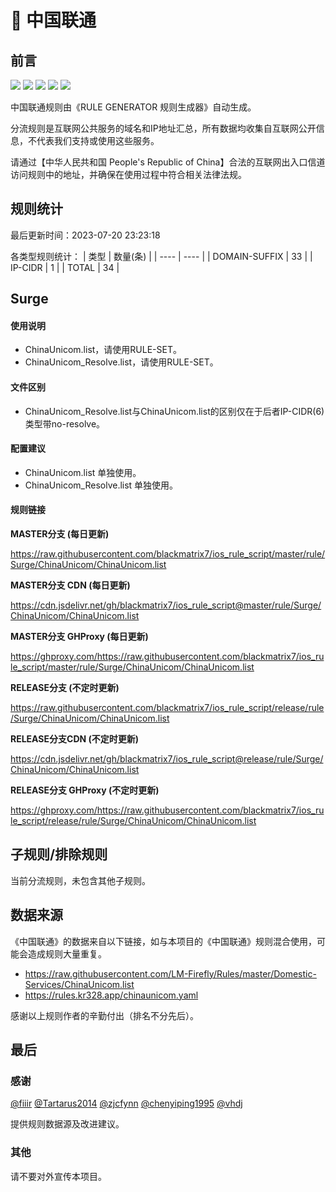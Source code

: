 # 🧸 中国联通

## 前言

![](https://shields.io/badge/-移除重复规则-ff69b4) ![](https://shields.io/badge/-DOMAIN与DOMAIN--SUFFIX合并-green) ![](https://shields.io/badge/-DOMAIN--SUFFIX间合并-critical) ![](https://shields.io/badge/-DOMAIN--SUFFIX与DOMAIN--KEYWORD合并-blue) ![](https://shields.io/badge/-IP--CIDR(6)合并-blueviolet) 

中国联通规则由《RULE GENERATOR 规则生成器》自动生成。

分流规则是互联网公共服务的域名和IP地址汇总，所有数据均收集自互联网公开信息，不代表我们支持或使用这些服务。

请通过【中华人民共和国 People's Republic of China】合法的互联网出入口信道访问规则中的地址，并确保在使用过程中符合相关法律法规。

## 规则统计

最后更新时间：2023-07-20 23:23:18

各类型规则统计：
| 类型 | 数量(条)  | 
| ---- | ----  |
| DOMAIN-SUFFIX | 33  | 
| IP-CIDR | 1  | 
| TOTAL | 34  | 


## Surge 

#### 使用说明
- ChinaUnicom.list，请使用RULE-SET。
- ChinaUnicom_Resolve.list，请使用RULE-SET。

#### 文件区别
- ChinaUnicom_Resolve.list与ChinaUnicom.list的区别仅在于后者IP-CIDR(6)类型带no-resolve。

#### 配置建议
- ChinaUnicom.list 单独使用。
- ChinaUnicom_Resolve.list 单独使用。

#### 规则链接
**MASTER分支 (每日更新)**

https://raw.githubusercontent.com/blackmatrix7/ios_rule_script/master/rule/Surge/ChinaUnicom/ChinaUnicom.list

**MASTER分支 CDN (每日更新)**

https://cdn.jsdelivr.net/gh/blackmatrix7/ios_rule_script@master/rule/Surge/ChinaUnicom/ChinaUnicom.list

**MASTER分支 GHProxy (每日更新)**

https://ghproxy.com/https://raw.githubusercontent.com/blackmatrix7/ios_rule_script/master/rule/Surge/ChinaUnicom/ChinaUnicom.list

**RELEASE分支 (不定时更新)**

https://raw.githubusercontent.com/blackmatrix7/ios_rule_script/release/rule/Surge/ChinaUnicom/ChinaUnicom.list

**RELEASE分支CDN (不定时更新)**

https://cdn.jsdelivr.net/gh/blackmatrix7/ios_rule_script@release/rule/Surge/ChinaUnicom/ChinaUnicom.list

**RELEASE分支 GHProxy (不定时更新)**

https://ghproxy.com/https://raw.githubusercontent.com/blackmatrix7/ios_rule_script/release/rule/Surge/ChinaUnicom/ChinaUnicom.list

## 子规则/排除规则


当前分流规则，未包含其他子规则。

## 数据来源

《中国联通》的数据来自以下链接，如与本项目的《中国联通》规则混合使用，可能会造成规则大量重复。

- https://raw.githubusercontent.com/LM-Firefly/Rules/master/Domestic-Services/ChinaUnicom.list
- https://rules.kr328.app/chinaunicom.yaml


感谢以上规则作者的辛勤付出（排名不分先后）。

## 最后

### 感谢

[@fiiir](https://github.com/fiiir) [@Tartarus2014](https://github.com/Tartarus2014) [@zjcfynn](https://github.com/zjcfynn) [@chenyiping1995](https://github.com/chenyiping1995) [@vhdj](https://github.com/vhdj)

提供规则数据源及改进建议。

### 其他

请不要对外宣传本项目。